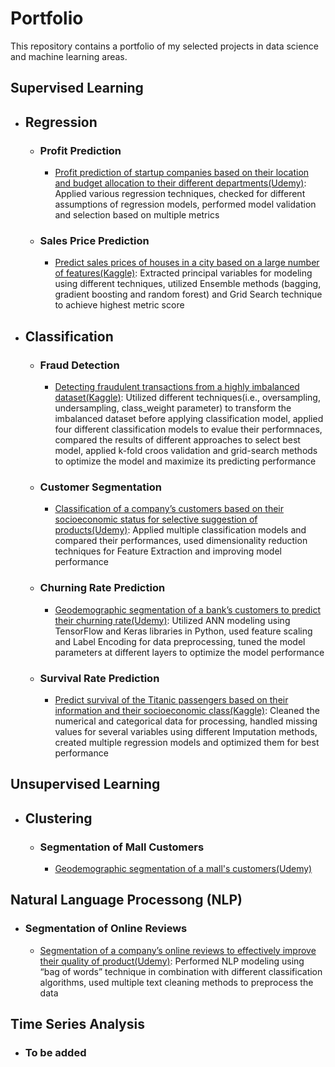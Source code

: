 # Portfolio
This repository contains a portfolio of my selected projects in data science and machine learning areas.

## Supervised Learning
- ## Regression
  - ### Profit Prediction
	- [Profit prediction of startup companies based on their location and budget allocation to their different departments(Udemy)](https://github.com/aghelinejad/Data-Science/tree/master/Regression/Profit-Prediction): Applied various regression techniques, checked for different assumptions of regression models, performed model validation and selection based on multiple metrics
  - ### Sales Price Prediction
	- [Predict sales prices of houses in a city based on a large number of features(Kaggle)](https://github.com/aghelinejad/Data-Science/tree/master/Regression/Sales-Prices): Extracted principal variables for modeling using different techniques, utilized Ensemble methods (bagging, gradient boosting and random forest) and Grid Search technique to achieve highest metric score

- ## Classification
  - ### Fraud Detection
	- [Detecting fraudulent transactions from a highly imbalanced dataset(Kaggle)](https://github.com/aghelinejad/Data-Science/blob/master/Classification/Fraud_detection/Fraud_Detection_Project.ipynb): Utilized different techniques(i.e., oversampling, undersampling, class_weight parameter) to transform the imbalanced dataset before applying classification model, applied four different classification models to evalue their performnaces, compared the results of different approaches to select best model, applied k-fold croos validation and grid-search methods to optimize the model and maximize its predicting performance
  - ### Customer Segmentation
	- [Classification of a company’s customers based on their socioeconomic status for selective suggestion of products(Udemy)](https://github.com/aghelinejad/Data-Science/tree/master/Classification/Customer-Segmentation): Applied multiple classification models and compared their performances, used dimensionality reduction techniques for Feature Extraction and improving model performance
  - ### Churning Rate Prediction
	- [Geodemographic segmentation of a bank’s customers to predict their churning rate(Udemy)](https://github.com/aghelinejad/Data-Science/tree/master/Classification/Churn-Modeling): Utilized ANN modeling using TensorFlow and Keras libraries in Python, used feature scaling and Label Encoding for data preprocessing, tuned the model parameters at different layers to optimize the model performance
  - ### Survival Rate Prediction
	- [Predict survival of the Titanic passengers based on their information and their socioeconomic class(Kaggle)](https://github.com/aghelinejad/Data-Science/tree/master/Classification/Survival-Rate): Cleaned the numerical and categorical data for processing, handled missing values for several variables using different Imputation methods, created multiple regression models and optimized them for best performance


## Unsupervised Learning
- ## Clustering
  - ### Segmentation of Mall Customers
	- [Geodemographic segmentation of a mall's customers(Udemy)](https://github.com/aghelinejad/Data-Science/tree/master/Clustering/Customer-Segmentation)


## Natural Language Processong (NLP)
  - ### Segmentation of Online Reviews
	- [Segmentation of a company’s online reviews to effectively improve their quality of product(Udemy)](https://github.com/aghelinejad/Data-Science/tree/master/NLP/Online-Reviews): Performed NLP modeling using “bag of words” technique in combination with different classification algorithms, used multiple text cleaning methods to preprocess the data


## Time Series Analysis
  - ### To be added
